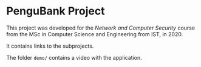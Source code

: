 # PenguBank Project

This project was developed for the _Network and Computer Security_ course from the MSc in Computer Science and Engineering from IST, in 2020.

It contains links to the subprojects.

The folder `demo/` contains a video with the application.
